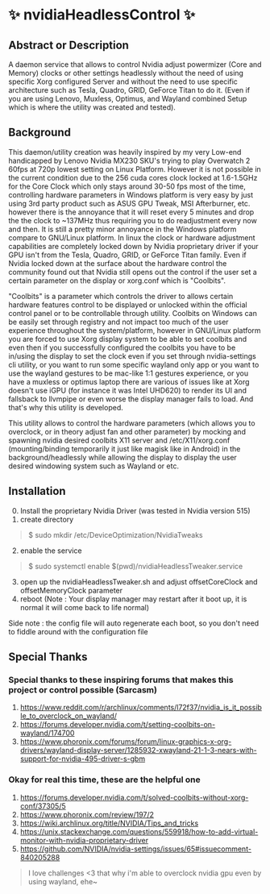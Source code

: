 # ✨ nvidiaHeadlessControl ✨
## Abstract or Description
A daemon service that allows to control Nvidia adjust powermizer (Core and Memory) clocks or other settings headlessly without the need of using specific Xorg configured Server and without the need to use specific architecture such as Tesla, Quadro, GRID, GeForce Titan to do it. (Even if you are using Lenovo, Muxless, Optimus, and Wayland combined Setup which is where the utility was created and tested).

## Background
This daemon/utility creation was heavily inspired by my very Low-end handicapped by Lenovo Nvidia MX230 SKU's trying to play Overwatch 2 60fps at 720p lowest setting on Linux Platform. However it is not possible in the current condition due to the 256 cuda cores clock locked at 1.6-1.5GHz for the Core Clock which only stays around 30-50 fps most of the time, controlling hardware parameters in Windows platform is very easy by just using 3rd party product such as ASUS GPU Tweak, MSI Afterburner, etc. however there is the annoyance that it will reset every 5 minutes and drop the the clock to ~137MHz thus requiring you to do readjustment every now and then. It is still a pretty minor annoyance in the Windows platform compare to GNU/Linux platform. In linux the clock or hardware adjustment capabilities are completely locked down by Nvidia proprietary driver if your GPU isn't from the Tesla, Quadro, GRID, or GeForce Titan family. Even if Nvidia locked down at the surface about the hardware control the community found out that Nvidia still opens out the control if the user set a certain parameter on the display or xorg.conf which is "Coolbits". 

"Coolbits" is a parameter which controls the driver to allows certain hardware features control to be displayed or unlocked within the official control panel or to be controllable through utility. Coolbits on Windows can be easily set through registry and not impact too much of the user experience throughout the system/platform, however in GNU/Linux platform you are forced to use Xorg display system to be able to set coolbits and even then if you successfully configured the coolbits you have to be in/using the display to set the clock even if you set through nvidia-settings cli utility, or you want to run some specific wayland only app or you want to use the wayland gestures to be mac-like 1:1 gestures experience, or you have a muxless or optimus laptop there are various of issues like at Xorg doesn't use iGPU (for instance it was Intel UHD620) to render its UI and fallsback to llvmpipe or even worse the display manager fails to load. And that's why this utility is developed.

This utility allows to control the hardware parameters (which allows you to overclock, or in theory adjust fan and other parameter) by mocking and spawning nvidia desired coolbits X11 server and /etc/X11/xorg.conf (mounting/binding temporarily it just like magisk like in Android) in the background/headlessly while allowing the display to display the user desired windowing system such as Wayland or etc.  

## Installation
0. Install the proprietary Nvidia Driver (was tested in Nvidia version 515)
1. create directory 
> $ sudo mkdir /etc/DeviceOptimization/NvidiaTweaks
2. enable the service
> $ sudo systemctl enable $(pwd)/nvidiaHeadlessTweaker.service
3. open up the nvidiaHeadlessTweaker.sh and adjust offsetCoreClock and offsetMemoryClock parameter
4. reboot (Note : Your display manager may restart after it boot up, it is normal it will come back to life normal)

Side note : the config file will auto regenerate each boot, so you don't need to fiddle around with the configuration file



## Special Thanks
### Special thanks to these inspiring forums that makes this project or control possible (Sarcasm)
1. https://www.reddit.com/r/archlinux/comments/l72f37/nvidia_is_it_possible_to_overclock_on_wayland/
2. https://forums.developer.nvidia.com/t/setting-coolbits-on-wayland/174700
3. https://www.phoronix.com/forums/forum/linux-graphics-x-org-drivers/wayland-display-server/1285932-xwayland-21-1-3-nears-with-support-for-nvidia-495-driver-s-gbm

### Okay for real this time, these are the helpful one
1. https://forums.developer.nvidia.com/t/solved-coolbits-without-xorg-conf/37305/5
2. https://www.phoronix.com/review/197/2
3. https://wiki.archlinux.org/title/NVIDIA/Tips_and_tricks
4. https://unix.stackexchange.com/questions/559918/how-to-add-virtual-monitor-with-nvidia-proprietary-driver
5. https://github.com/NVIDIA/nvidia-settings/issues/65#issuecomment-840205288


> I love challenges <3 that why i'm able to overclock nvidia gpu even by using wayland, ehe~ 


